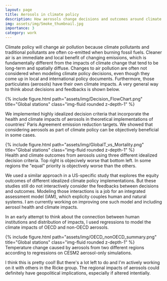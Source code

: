 ```yaml
---
layout: page
title: Aerosols in climate policy
description: How aerosols change decisions and outcomes around climate policy
img: assets/img/Smoke_thumbnail.jpg
importance: 3
category: work
---
```


Climate policy will change air pollution because climate pollutants and traditional pollutants are often co-emitted when burning fossil fuels. Cleaner air is an immediate and local benefit of changing emissions, which is fundamentally different from the impacts of climate change that tend to be long-term and spatially diffuse. Changes to air pollution are often not considered when modeling climate policy decisions, even though they come up in local and international policy documents. Furthermore, those particulates (aerosols) have their own climate impacts. A very general way to think about decisions and feedbacks is shown below.

<div class="row justify-content-sm-center">
    <div class="col-sm-10 mt-3 mt-md-0">
        {% include figure.html path="assets/img/Decision_FlowChart.png" title="Global stations" class="img-fluid rounded z-depth-1" %}
    </div>
</div>

We implemented highly idealized decision criteria that incorporate the health and climate impacts of aerosols in theoretical implementations of countries' Paris Agreement emission reduction targets. We showed that considering aerosols as part of climate policy can be objectively beneficial in some cases. 

<div class="row justify-content-sm-center">
    <div class="col-sm-8 mt-3 mt-md-0">
        {% include figure.html path="assets/img/GlobalT_vs_Mortality.png" title="Global stations" class="img-fluid rounded z-depth-1" %}
    </div>
</div>
<div class="caption">
    Health and climate outcomes from aerosols using three different idealized decision criteria. Top right is objecively worse that bottom left. In some regions the "equal" priority is objectively worse than the others.
</div>

We used a similar approach in a US-specific study that explores the equity outcomes of different idealized climate policy implementations. But these studies still do not interactively consider the feedbacks between decisions and outcomes. Modeling those interactions is a job for an integrated assessment model (IAM), which explicity couples human and natural systems. I am currently working on improving one such model and including aerosol health and climate impacts.

In an early attempt to think about the connection between human institutions and distribution of impacts, I used regressions to model the climate impacts of OECD and non-OECD aerosols. 

<div class="row justify-content-sm-center">
    <div class="col-sm-8 mt-3 mt-md-0">
        {% include figure.html path="assets/img/OECD_nonOECD_summary.png" title="Global stations" class="img-fluid rounded z-depth-1" %}
    </div>
</div>
<div class="caption">
    Temperature change caused by aerosols from two different regions according to regressions on CESM2 aerosol-only simulations. 
</div>

I think this is pretty cool! But there's a lot left to do and I'm actively working on it with others in the Ricke group. The regional impacts of aerosols could definitely have geopolitical implications, especially if altered intentially.

